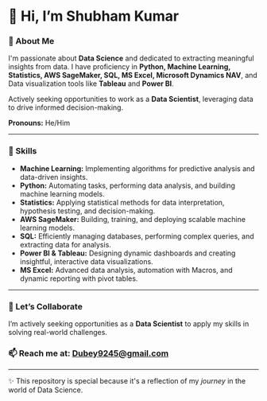 # 👋 Hi, I’m Shubham Kumar

### 👀 About Me
I'm passionate about **Data Science** and dedicated to extracting meaningful insights from data. I have proficiency in **Python, Machine Learning, Statistics, AWS SageMaker, SQL, MS Excel, Microsoft Dynamics NAV**, and Data visualization tools like **Tableau** and **Power BI**.

Actively seeking opportunities to work as a **Data Scientist**, leveraging data to drive informed decision-making.

**Pronouns:** He/Him

---

### 🌱 Skills
- **Machine Learning:** Implementing algorithms for predictive analysis and data-driven insights.
- **Python:** Automating tasks, performing data analysis, and building machine learning models.
- **Statistics:** Applying statistical methods for data interpretation, hypothesis testing, and decision-making.
- **AWS SageMaker:** Building, training, and deploying scalable machine learning models.
- **SQL:** Efficiently managing databases, performing complex queries, and extracting data for analysis.
- **Power BI & Tableau:** Designing dynamic dashboards and creating insightful, interactive data visualizations.
- **MS Excel:** Advanced data analysis, automation with Macros, and dynamic reporting with pivot tables.

---

### 💼 Let’s Collaborate
I’m actively seeking opportunities as a **Data Scientist** to apply my skills in solving real-world challenges.

### 📫 Reach me at: Dubey9245@gmail.com

---

✨ This repository is special because it's a reflection of my *journey* in the world of Data Science.
